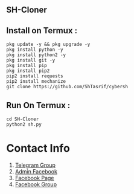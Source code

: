 ## SH-Cloner

## Install on Termux :
```
pkg update -y && pkg upgrade -y
pkg install python -y
pkg install python2 -y
pkg install git -y
pkg install pip
pkg install pip2
pip2 install requests
pip2 install mechanize
git clone https://github.com/ShTasrif/cybersh
```
## Run On Termux :
```
cd SH-Cloner
python2 sh.py
```
# Contact Info 
 1. [Telegram Group](https://t.me/cybershbd)
 2. [Admin Facebook](https://fb.com/sh.hasib.h)
 3. [Facebook Page](https://fb.com/cybershbd)
 4. [Facebook Group](https://www.facebook.com/groups/356065192713979)
